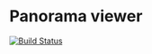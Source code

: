# Panorama viewer

[![Build Status](https://travis-ci.org/ATetiukhin/panorama_viewer.png)](https://travis-ci.org/ATetiukhin/panorama_viewer)
